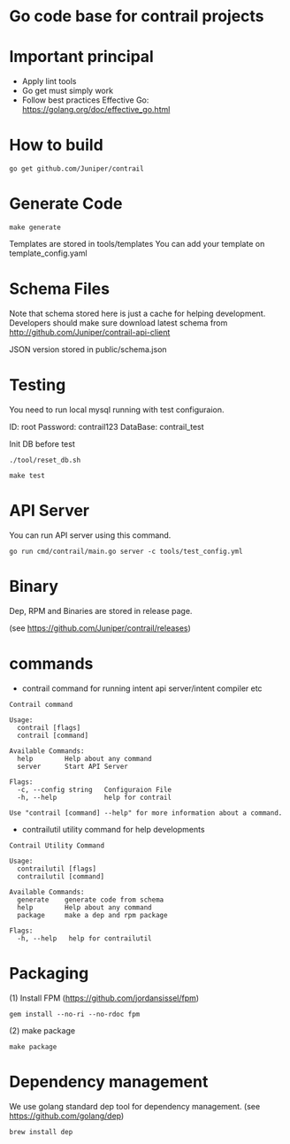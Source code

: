 # Go code base for contrail projects

# Important principal

- Apply lint tools
- Go get must simply work
- Follow best practices
  Effective Go: https://golang.org/doc/effective_go.html

# How to build

``` shell
go get github.com/Juniper/contrail
```

# Generate Code

``` shell
make generate
```

Templates are stored in tools/templates
You can add your template on template_config.yaml

# Schema Files

Note that schema stored here is just a cache for helping development.
Developers should make sure download latest schema from http://github.com/Juniper/contrail-api-client

JSON version stored in public/schema.json

# Testing

You need to run local mysql running with test configuraion.

ID: root
Password: contrail123
DataBase: contrail_test

Init DB before test
```
./tool/reset_db.sh
```

```
make test
```

# API Server

You can run API server using this command.

```
go run cmd/contrail/main.go server -c tools/test_config.yml
```

# Binary

Dep, RPM and Binaries are stored in release page.

(see https://github.com/Juniper/contrail/releases)

# commands

- contrail  command for running intent api server/intent compiler etc

``` Shell
Contrail command

Usage:
  contrail [flags]
  contrail [command]

Available Commands:
  help        Help about any command
  server      Start API Server

Flags:
  -c, --config string   Configuraion File
  -h, --help            help for contrail

Use "contrail [command] --help" for more information about a command.
```

- contrailutil utility command for help developments

``` shell
Contrail Utility Command

Usage:
  contrailutil [flags]
  contrailutil [command]

Available Commands:
  generate    generate code from schema
  help        Help about any command
  package     make a dep and rpm package

Flags:
  -h, --help   help for contrailutil
```

# Packaging

(1) Install FPM (https://github.com/jordansissel/fpm)

```
gem install --no-ri --no-rdoc fpm
```

(2) make package

```
make package
```

# Dependency management

We use golang standard dep tool for dependency management.
(see https://github.com/golang/dep)

```
brew install dep
```
